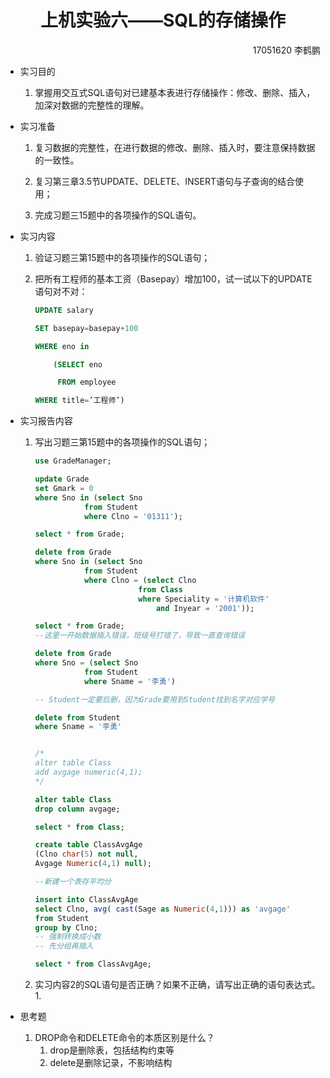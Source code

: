 # <center> 上机实验六——SQL的存储操作</center> #
<div align="right">17051620 李鹤鹏</div>

* 实习目的

  1. 掌握用交互式SQL语句对已建基本表进行存储操作：修改、删除、插入，加深对数据的完整性的理解。

* 实习准备

  1. 复习数据的完整性，在进行数据的修改、删除、插入时，要注意保持数据的一致性。

  2. 复习第三章3.5节UPDATE、DELETE、INSERT语句与子查询的结合使用；

  3. 完成习题三15题中的各项操作的SQL语句。

* 实习内容

  1. 验证习题三第15题中的各项操作的SQL语句；

  2. 把所有工程师的基本工资（Basepay）增加100，试一试以下的UPDATE语句对不对：

     ```sql
     UPDATE salary
     
     SET basepay=basepay+100
     
     WHERE eno in 
     
     ​    (SELECT eno
     
     ​     FROM employee
     
     WHERE title=’工程师’)
     ```

     

  

* 实习报告内容

  1. 写出习题三第15题中的各项操作的SQL语句；

     ```sql
     use GradeManager;
     
     update Grade
     set Gmark = 0
     where Sno in (select Sno
     			from Student
     			where Clno = '01311');
     
     select * from Grade;
     
     delete from Grade
     where Sno in (select Sno
     			from Student
     			where Clno = (select Clno
     						from Class
     						where Speciality = '计算机软件'
     							and Inyear = '2001'));
     
     select * from Grade;
     --这里一开始数据插入错误，班级号打错了，导致一直查询错误
     
     delete from Grade
     where Sno = (select Sno
     			from Student
     			where Sname = '李勇')
     
     -- Student一定要后删，因为Grade要用到Student找到名字对应学号
     
     delete from Student
     where Sname = '李勇'
     
     
     /*
     alter table Class
     add avgage numeric(4,1);
     */
     
     alter table Class
     drop column avgage;
     
     select * from Class;
     
     create table ClassAvgAge
     (Clno char(5) not null,
     Avgage Numeric(4,1) null);
     
     --新建一个表存平均分
     
     insert into ClassAvgAge
     select Clno, avg( cast(Sage as Numeric(4,1))) as 'avgage'
     from Student
     group by Clno;
     -- 强制转换成小数
     -- 先分组再插入
     
     select * from ClassAvgAge;
     ```

     

  2. 实习内容2的SQL语句是否正确？如果不正确，请写出正确的语句表达式。
     1. 

* 思考题

  1. DROP命令和DELETE命令的本质区别是什么？
     1. drop是删除表，包括结构约束等
     2. delete是删除记录，不影响结构